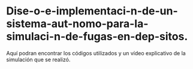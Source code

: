 # Dise-o-e-implementaci-n-de-un-sistema-aut-nomo-para-la-simulaci-n-de-fugas-en-dep-sitos.
Aquí podran encontrar los códigos utilizados y un vídeo explicativo de la simulación que se realizó.
